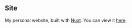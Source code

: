 ## Site

My personal website, built with [Nuxt](https://nuxt.com/). You can view it [here](https://dishansachin.vercel.app).